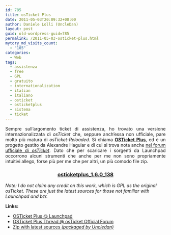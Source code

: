 ```yaml
---
id: 785
title: osTicket Plus
date: 2011-05-03T20:09:32+00:00
author: Daniele Lolli (UncleDan)
layout: post
guid: old-wordpress-guid=785
permalink: /2011-05-03-osticket-plus.html
mytory_md_visits_count:
  - "105"
categories:
  - Web
tags:
  - assistenza
  - free
  - GPL
  - gratuito
  - internationalization
  - italian
  - italiano
  - osticket
  - osticketplus
  - sistema
  - ticket
---
```

<p style="text-align: justify;">
  Sempre sull&#8217;argomento ticket di assistenza, ho trovato una versione internazionalizzata di <em>osTicket</em> che, seppure anch&#8217;essa non ufficiale, pare molto più matura di <em>osTicket-Reloaded</em>. Si chiama <strong><a title="OSTicket Plus" href="https://launchpad.net/osticketplus" target="_blank">OSTicket Plus</a></strong>, ed è un progetto gestito da Alexandre Haguiar e di cui si trova nota anche <a title="OSTicket Plus on osTicket forum" href="http://osticket.com/forums/showthread.php?t=4688&highlight=osticketplus" target="_blank">nel forum ufficiale di <em>osTicket</em></a>. Dato che per scaricare i sorgenti da Launchpad occorrono alcuni strumenti che anche per me non sono propriamente intuitivi allego, forse più per me che per altri, un più comodo file zip.
</p>

<h3 style="text-align: center;">
  <a href="/wp-content/uploads/2011/05/osticketplus_1.6.0_138.zip">osticketplus_1.6.0_138</a>
</h3>

_Note: I do not claim any credit on this work, which is GPL as the original osTicket. These are just the latest sources for those not familiar with Launchpad and bzr._

**Links:**

  * <a href="https://launchpad.net/osticketplus" target="_blank">OSTicket Plus @ Launchpad</a>
  * <a href="http://osticket.com/forums/showthread.php?t=4688&highlight=osticketplus" target="_blank">OSTicket Plus Thread @ osTicket Official Forum</a>
  * <a href="/wp-content/uploads/2011/05/osticketplus_1.6.0_138.zip" target="_blank">Zip with latest sources <em>(packaged by Uncledan)</em></a>